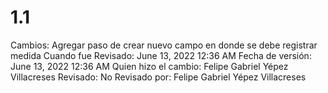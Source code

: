 # 1.1

Cambios: Agregar paso de crear nuevo campo en donde se debe registrar medida
Cuando fue Revisado: June 13, 2022 12:36 AM
Fecha de  versión: June 13, 2022 12:36 AM
Quien hizo el cambio: Felipe Gabriel Yépez Villacreses
Revisado: No
Revisado por: Felipe Gabriel Yépez Villacreses
